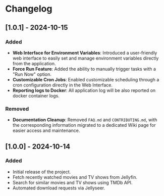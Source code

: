 # Changelog  
## [1.0.1] - 2024-10-15  
### Added  
- **Web Interface for Environment Variables**: Introduced a user-friendly web interface to easily set and manage environment variables directly from the application.  
- **Force Run Feature**: Added the ability to manually trigger tasks with a "Run Now" option.  
- **Customizable Cron Jobs**: Enabled customizable scheduling through a cron configuration directly in the Web Interface.
- **Reporting logs to Docker**: All application log will be also reported on docker container logs.

### Removed  
- **Documentation Cleanup**: Removed `FAQ.md` and `CONTRIBUTING.md`, with the corresponding information migrated to a dedicated Wiki page for easier access and maintenance.


## [1.0.0] - 2024-10-14
### Added
- Initial release of the project.
- Fetch recently watched movies and TV shows from Jellyfin.
- Search for similar movies and TV shows using TMDb API.
- Automated download requests via Jellyseer.
